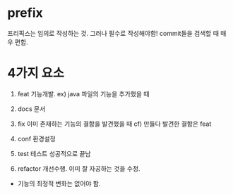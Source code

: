 # prefix

프리픽스는 임의로 작성하는 것.
그러나 필수로 작성해야함!
commit들을 검색할 때 매우 편함.

# 4가지 요소

1. feat
기능개발. ex) java 파일의 기능을 추가했을 때

2. docs 
문서

3. fix
이미 존재하는 기능의 결함을 발견했을 때
cf) 만들다 발견한 결함은 feat

4. conf
환경설정

5. test
테스트 성공적으로 끝남

6. refactor
개선수행. 이미 잘 자공하는 것을 수정.
* 기능의 최정적 변화는 없어야 함.
